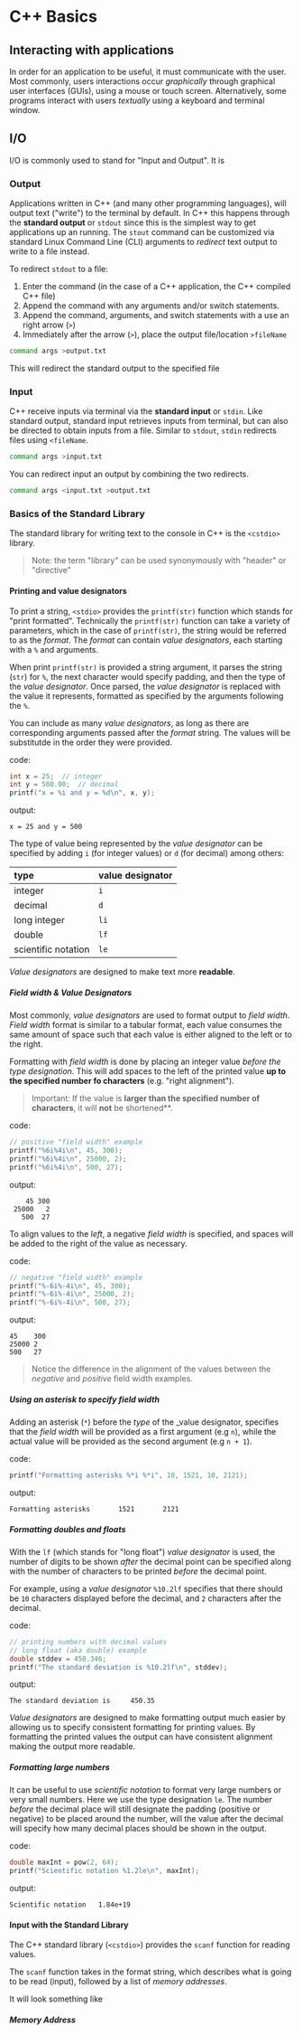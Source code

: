 # C++ Basics 

## Interacting with applications 

In order for an application to be useful, it must communicate with the user. Most commonly, users interactions occur _graphically_ through graphical user interfaces (GUIs), using a mouse or touch screen. Alternatively, some programs interact with users _textually_ using a keyboard and terminal window. 


## I/O 

I/O is commonly used to stand for "Input and Output". It is 

### Output 

Applications written in C++ (and many other programming languages), will output text ("write") to the terminal by default. In C++ this happens through the **standard output** or `stdout` since this is the simplest way to get applications up an running. The `stout` command can be customized via standard Linux Command Line (CLI) arguments to _redirect_ text output to write to a file instead. 

To redirect `stdout` to a file: 
1. Enter the command (in the case of a C++ application, the C++ compiled C++ file)
2. Append the command with any arguments and/or switch statements. 
3. Append the command, arguments, and switch statements with a use an right arrow (`>`) 
4. Immediately after the arrow (`>`), place the output file/location `>fileName`  

```sh
command args >output.txt 
```

This will redirect the standard output to the specified file 

### Input 

C++ receive inputs via terminal via the **standard input** or `stdin`. Like standard output, standard input retrieves inputs from terminal, but can also be directed to obtain inputs from a file. Similar to `stdout`, `stdin` redirects files using `<fileName`. 

```sh
command args >input.txt 
```

You can redirect input an output by combining the two redirects. 

```sh
command args <input.txt >output.txt 
```

### Basics of the Standard Library 

The standard library for writing text to the console in C++ is the `<cstdio>` library. 

> Note: the term "library" can be used synonymously with "header" or "directive" 

#### Printing and value designators 

To print a string, `<stdio>` provides the `printf(str)` function which stands for "print formatted". Technically the `printf(str)` function can take a variety of parameters, which in the case of `printf(str)`, the string would be referred to as the _format_.  The _format_ can contain _value designators_, each starting with a `%` and arguments. 

When print `printf(str)` is provided a string argument, it parses the string (`str`) for `%`, the next character would specify padding, and then the type of the _value designator_. Once parsed, the _value designator_ is  replaced with the value it represents, formatted as specified by the arguments following the `%`. 

You can include as many _value designators_, as long as there are corresponding arguments passed after the _format_ string. The values will be substitutde in the order they were provided. 

code: 
```cpp
int x = 25;  // integer 
int y = 500.00;  // decimal 
printf("x = %i and y = %d\n", x, y); 
```
output: 
```
x = 25 and y = 500
```

The type of value being represented by the _value designator_ can be specified by adding `i` (for integer values) or `d` (for decimal) among others: 

| type | value designator | 
|:-----|:-----------------| 
| integer | `i` | 
| decimal | `d` | 
| long integer | `li` | 
| double | `lf` |  
| scientific notation | `le` | 


_Value designators_ are designed to make text more **readable**. 

##### Field width & Value Designators 

Most commonly, _value designators_ are used to format output to _field width_. _Field width_ format is similar to a tabular format, each value consumes the same amount of space such that each value is either aligned to the left or to the right.

Formatting with _field width_ is done by placing an integer value _before the type designation_. This will add spaces to the left of the printed value **up to the specified number fo characters** (e.g. "right alignment"). 

> Important: If the value is **larger than the specified number of characters**, it will **not** be shortened**. 

code: 
```cpp 
// positive "field width" example 
printf("%6i%4i\n", 45, 300);
printf("%6i%4i\n", 25000, 2);
printf("%6i%4i\n", 500, 27);
```
output: 
```
    45 300
 25000   2
   500  27
```

To align values to the _left_, a negative _field width_ is specified, and spaces will be added to the right of the value as necessary. 

code: 
```cpp 
// negative "field width" example
printf("%-6i%-4i\n", 45, 300);
printf("%-6i%-4i\n", 25000, 2);
printf("%-6i%-4i\n", 500, 27);
```
output: 
```
45    300 
25000 2   
500   27  
```

> Notice the difference in the alignment of the values between the _negative_ and _positive_ field width examples. 

##### Using an asterisk to specify _field width_

Adding an asterisk (`*`) before the _type_ of the _value designator, specifies that the _field width_ will be provided as a first argument (e.g `n`), while the actual value will be provided as the second argument (e.g `n + 1`). 

code: 
```cpp
printf("Formatting asterisks %*i %*i", 10, 1521, 10, 2121);
```
output:
```
Formatting asterisks       1521       2121
```

##### Formatting doubles and floats 

With the `lf` (which stands for "long float") _value designator_ is used, the number of digits to be shown _after_ the decimal point can be specified along with the number of characters to be printed _before_ the decimal point. 

For example, using a _value designator_ `%10.2lf` specifies that there should be `10` characters displayed before the decimal, and `2` characters after the decimal. 

code: 
```cpp
// printing numbers with decimal values 
// long float (aka double) example
double stddev = 450.346; 
printf("The standard deviation is %10.2lf\n", stddev); 
```
output: 
```
The standard deviation is     450.35
``` 

_Value designators_ are designed to make formatting output much easier by allowing us to specify consistent formatting for printing values. By formatting the printed values the output can have consistent alignment making the output more readable. 

##### Formatting large numbers 

It can be useful to use _scientific notation_ to format very large numbers or very small numbers. Here we use the type designation `le`. The number _before_ the decimal place will still designate the padding (positive or negative) to be placed around the number, will the value after the decimal will specify how many decimal places should be shown in the output.  

code: 
```cpp
double maxInt = pow(2, 64); 
printf("Scientific notation %1.2le\n", maxInt); 
``` 
output:
```
Scientific notation   1.84e+19
```

#### Input with the Standard Library 

The C++ standard library (`<cstdio>`) provides the `scanf` function for reading values. 

The `scanf` function takes in the format string, which describes what is going to be read (input), followed by a list of _memory addresses_. 

It will look something like 


##### Memory Address 
